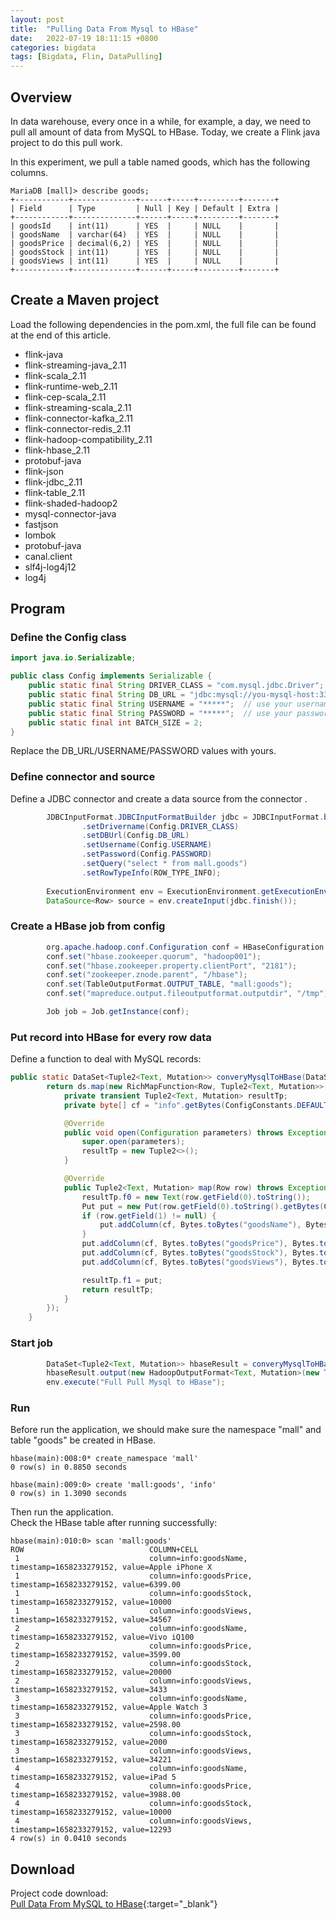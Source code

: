 ```yaml
---
layout: post
title:  "Pulling Data From Mysql to HBase"
date:   2022-07-19 18:11:15 +0800
categories: bigdata
tags: [Bigdata, Flin, DataPulling]
---
```


## Overview

In data warehouse, every once in a while, for example, a day, we need to pull all amount of data from MySQL to HBase.
Today, we create a Flink java project to do this pull work.  

In this experiment, we pull a table named goods, which has the following columns.
```shell
MariaDB [mall]> describe goods;
+------------+--------------+------+-----+---------+-------+
| Field      | Type         | Null | Key | Default | Extra |
+------------+--------------+------+-----+---------+-------+
| goodsId    | int(11)      | YES  |     | NULL    |       |
| goodsName  | varchar(64)  | YES  |     | NULL    |       |
| goodsPrice | decimal(6,2) | YES  |     | NULL    |       |
| goodsStock | int(11)      | YES  |     | NULL    |       |
| goodsViews | int(11)      | YES  |     | NULL    |       |
+------------+--------------+------+-----+---------+-------+
```

## Create a Maven project

Load the following dependencies in the pom.xml, the full file can be found at the end of this article.
* flink-java
* flink-streaming-java_2.11
* flink-scala_2.11
* flink-runtime-web_2.11
* flink-cep-scala_2.11
* flink-streaming-scala_2.11
* flink-connector-kafka_2.11
* flink-connector-redis_2.11
* flink-hadoop-compatibility_2.11
* flink-hbase_2.11
* protobuf-java
* flink-json
* flink-jdbc_2.11
* flink-table_2.11
* flink-shaded-hadoop2
* mysql-connector-java
* fastjson
* lombok
* protobuf-java
* canal.client
* slf4j-log4j12
* log4j 

## Program

### Define the Config class
```java
import java.io.Serializable;

public class Config implements Serializable {
    public static final String DRIVER_CLASS = "com.mysql.jdbc.Driver";
    public static final String DB_URL = "jdbc:mysql://you-mysql-host:3306/mall?useUnicode=true&characterEncoding=utf8";
    public static final String USERNAME = "*****";  // use your username
    public static final String PASSWORD = "*****";  // use your password
    public static final int BATCH_SIZE = 2;
}

```

Replace the DB_URL/USERNAME/PASSWORD values with yours.

### Define connector and source

Define a JDBC connector and create a data source from the connector .
```java
        JDBCInputFormat.JDBCInputFormatBuilder jdbc = JDBCInputFormat.buildJDBCInputFormat()
                .setDrivername(Config.DRIVER_CLASS)
                .setDBUrl(Config.DB_URL)
                .setUsername(Config.USERNAME)
                .setPassword(Config.PASSWORD)
                .setQuery("select * from mall.goods")
                .setRowTypeInfo(ROW_TYPE_INFO);
                
        ExecutionEnvironment env = ExecutionEnvironment.getExecutionEnvironment();                
        DataSource<Row> source = env.createInput(jdbc.finish());                
```

### Create a HBase job from config 

```java
        org.apache.hadoop.conf.Configuration conf = HBaseConfiguration.create();
        conf.set("hbase.zookeeper.quorum", "hadoop001");
        conf.set("hbase.zookeeper.property.clientPort", "2181");
        conf.set("zookeeper.znode.parent", "/hbase");
        conf.set(TableOutputFormat.OUTPUT_TABLE, "mall:goods");
        conf.set("mapreduce.output.fileoutputformat.outputdir", "/tmp");

        Job job = Job.getInstance(conf);
```

### Put record into HBase for every row data

Define a function to deal with MySQL records:  
```java
public static DataSet<Tuple2<Text, Mutation>> converyMysqlToHBase(DataSet<Row> ds) {
        return ds.map(new RichMapFunction<Row, Tuple2<Text, Mutation>>() {
            private transient Tuple2<Text, Mutation> resultTp;
            private byte[] cf = "info".getBytes(ConfigConstants.DEFAULT_CHARSET);

            @Override
            public void open(Configuration parameters) throws Exception {
                super.open(parameters);
                resultTp = new Tuple2<>();
            }

            @Override
            public Tuple2<Text, Mutation> map(Row row) throws Exception {
                resultTp.f0 = new Text(row.getField(0).toString());
                Put put = new Put(row.getField(0).toString().getBytes(ConfigConstants.DEFAULT_CHARSET));
                if (row.getField(1) != null) {
                    put.addColumn(cf, Bytes.toBytes("goodsName"), Bytes.toBytes(row.getField(1).toString()));
                }
                put.addColumn(cf, Bytes.toBytes("goodsPrice"), Bytes.toBytes(row.getField(2).toString()));
                put.addColumn(cf, Bytes.toBytes("goodsStock"), Bytes.toBytes(row.getField(3).toString()));
                put.addColumn(cf, Bytes.toBytes("goodsViews"), Bytes.toBytes(row.getField(4).toString()));

                resultTp.f1 = put;
                return resultTp;
            }
        });
    }
```

### Start job
```java
        DataSet<Tuple2<Text, Mutation>> hbaseResult = converyMysqlToHBase(source);
        hbaseResult.output(new HadoopOutputFormat<Text, Mutation>(new TableOutputFormat(), job));
        env.execute("Full Pull Mysql to HBase");
```

### Run
Before run the application, we should make sure the namespace "mall" and table "goods" be created in HBase.

```shell
hbase(main):008:0* create_namespace 'mall'
0 row(s) in 0.8850 seconds

hbase(main):009:0> create 'mall:goods', 'info'
0 row(s) in 1.3090 seconds
```
Then run the application.  
Check the HBase table after running successfully:  
```shell
hbase(main):010:0> scan 'mall:goods'
ROW                            COLUMN+CELL
 1                             column=info:goodsName, timestamp=1658233279152, value=Apple iPhone X
 1                             column=info:goodsPrice, timestamp=1658233279152, value=6399.00
 1                             column=info:goodsStock, timestamp=1658233279152, value=10000
 1                             column=info:goodsViews, timestamp=1658233279152, value=34567
 2                             column=info:goodsName, timestamp=1658233279152, value=Vivo iQ100
 2                             column=info:goodsPrice, timestamp=1658233279152, value=3599.00
 2                             column=info:goodsStock, timestamp=1658233279152, value=20000
 2                             column=info:goodsViews, timestamp=1658233279152, value=3433
 3                             column=info:goodsName, timestamp=1658233279152, value=Apple Watch 3
 3                             column=info:goodsPrice, timestamp=1658233279152, value=2598.00
 3                             column=info:goodsStock, timestamp=1658233279152, value=2000
 3                             column=info:goodsViews, timestamp=1658233279152, value=34221
 4                             column=info:goodsName, timestamp=1658233279152, value=iPad 5
 4                             column=info:goodsPrice, timestamp=1658233279152, value=3988.00
 4                             column=info:goodsStock, timestamp=1658233279152, value=10000
 4                             column=info:goodsViews, timestamp=1658233279152, value=12293
4 row(s) in 0.0410 seconds
```

## Download
Project code download:  
[Pull Data From MySQL to HBase](/other/code/pull-data.tar.gz){:target="_blank"}
